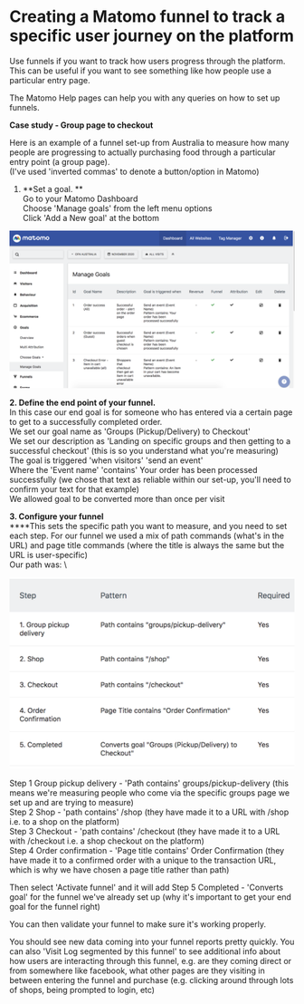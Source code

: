 # Creating a Matomo funnel to track a specific user journey on the platform

Use funnels if you want to track how users progress through the platform. This can be useful if you want to see something like how people use a particular entry page.

The Matomo Help pages can help you with any queries on how to set up funnels.

**Case study - Group page to checkout**

Here is an example of a funnel set-up from Australia to measure how many people are progressing to actually purchasing food through a particular entry point (a group page).\
(I've used 'inverted commas' to denote a button/option in Matomo)

1. **Set a goal. **\
   Go to your Matomo Dashboard\
   Choose 'Manage goals' from the left menu options\
   Click 'Add a New goal' at the bottom

![](<../.gitbook/assets/image (7).png>)

**2. Define the end point of your funnel.**\
In this case our end goal is for someone who has entered via a certain page to get to a successfully completed order. \
We set our goal name as 'Groups (Pickup/Delivery) to Checkout'\
We set our description as 'Landing on specific groups and then getting to a successful checkout' (this is so you understand what you're measuring) \
The goal is triggered 'when visitors' 'send an event'\
Where the 'Event name' 'contains' Your order has been processed successfully (we chose that text as reliable within our set-up, you'll need to confirm your text for that example)\
We allowed goal to be converted more than once per visit

**3. Configure your funnel**\
****This sets the specific path you want to measure, and you need to set each step. For our funnel we used a mix of path commands (what's in the URL) and page title commands (where the title is always the same but the URL is user-specific)\
Our path was: \


![](<../.gitbook/assets/image (8).png>)

Step 1 Group pickup delivery - 'Path contains' groups/pickup-delivery (this means we're measuring people who come via the specific groups page we set up and are trying to measure)\
Step 2 Shop - 'path contains' /shop (they have made it to a URL with /shop i.e. to a shop on the platform)\
Step 3 Checkout - 'path contains' /checkout (they have made it to a URL with /checkout i.e. a shop checkout on the platform)\
Step 4 Order confirmation - 'Page title contains' Order Confirmation (they have made it to a confirmed order with a unique to the transaction URL, which is why we have chosen a page title rather than path)

Then select 'Activate funnel' and it will add Step 5 Completed - 'Converts goal' for the funnel we've already set up (why it's important to get your end goal for the funnel right)

You can then validate your funnel to make sure it's working properly. 

You should see new data coming into your funnel reports pretty quickly. You can also 'Visit Log segmented by this funnel' to see additional info about how users are interacting through this funnel, e.g. are they coming direct or from somewhere like facebook, what other pages are they visiting in between entering the funnel and purchase (e.g. clicking around through lots of shops, being prompted to login, etc)
